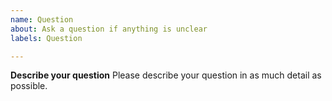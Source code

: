 ```yaml
---
name: Question
about: Ask a question if anything is unclear
labels: Question

---
```


**Describe your question**
Please describe your question in as much detail as possible.

